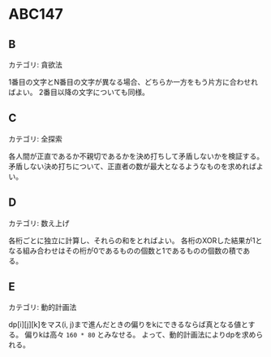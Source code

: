 # ABC147

## B
カテゴリ: 貪欲法

1番目の文字とN番目の文字が異なる場合、どちらか一方をもう片方に合わせればよい。
2番目以降の文字についても同様。

## C
カテゴリ: 全探索

各人間が正直であるか不親切であるかを決め打ちして矛盾しないかを検証する。
矛盾しない決め打ちについて、正直者の数が最大となるようなものを求めればよい。

## D
カテゴリ: 数え上げ

各桁ごとに独立に計算し、それらの和をとればよい。
各桁のXORした結果が1となる組み合わせはその桁が0であるものの個数と1であるものの個数の積である。

## E
カテゴリ: 動的計画法

dp[i][j][k]をマス(i, j)まで進んだときの偏りをkにできるならば真となる値とする。
偏りkは高々 `160 * 80` とみなせる。
よって、動的計画法によりdpを求められる。
